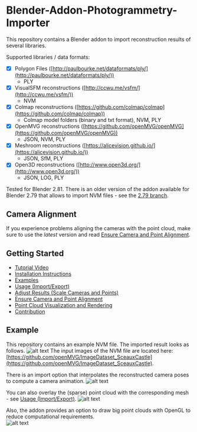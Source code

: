 # Blender-Addon-Photogrammetry-Importer
This repository contains a Blender addon to import reconstruction results of several libraries.

Supported libraries / data formats:
- [x] Polygon Files ([http://paulbourke.net/dataformats/ply/](http://paulbourke.net/dataformats/ply/))
	* PLY
- [x] VisualSFM reconstructions ([http://ccwu.me/vsfm/](http://ccwu.me/vsfm/))
	* NVM
- [x] Colmap reconstructions ([https://github.com/colmap/colmap](https://github.com/colmap/colmap)) 
	* Colmap model folders (binary and txt format), NVM, PLY 
- [x] OpenMVG reconstructions ([https://github.com/openMVG/openMVG](https://github.com/openMVG/openMVG))
	* JSON, NVM, PLY
- [x] Meshroom reconstructions ([https://alicevision.github.io/](https://alicevision.github.io/))
	* JSON, SfM, PLY
- [x] Open3D reconstructions ([http://www.open3d.org/](http://www.open3d.org/))
	* JSON, LOG, PLY


Tested for Blender 2.81. There is an older version of the addon available for Blender 2.79 that allows to import NVM files - see the [2.79 branch](https://github.com/SBCV/Blender-Import-NVM-Addon/tree/blender279).

## Camera Alignment
If you experience problems aligning the cameras with the point cloud, make sure to use the *latest* version and read [Ensure Camera and Point Alignment](doc/markdown/alignment.md).

## Getting Started
- [Tutorial Video](https://www.youtube.com/watch?v=BwwaT2scoP0) 
- [Installation Instructions](doc/markdown/installation.md)
- [Examples](doc/markdown/example.md)
- [Usage (Import/Export)](doc/markdown/usage.md)
- [Adjust Results (Scale Cameras and Points)](doc/markdown/adjustment.md)
- [Ensure Camera and Point Alignment](doc/markdown/alignment.md)
- [Point Cloud Visualization and Rendering](doc/markdown/point_cloud.md)
- [Contribution](doc/markdown/contribution.md)

## Example
This repository contains an example NVM file. The imported result looks as follows.
![alt text](https://github.com/SBCV/Blender-Import-NVM-Addon/blob/master/doc/images/import_result.jpg)
The input images of the NVM file are located here: [https://github.com/openMVG/ImageDataset_SceauxCastle](https://github.com/openMVG/ImageDataset_SceauxCastle).

There is an import option that interpolates the reconstructed camera poses to compute a camera animation.
![alt text](https://github.com/SBCV/Blender-Import-NVM-Addon/blob/master/doc/images/camera_animation.gif)

You can also overlay the (sparse) point cloud with the corresponding mesh - see [Usage (Import/Export)](doc/markdown/usage.md). 
![alt text](https://github.com/SBCV/Blender-Import-NVM-Addon/blob/master/doc/images/point_cloud_mesh_overlay.jpg)

Also, the addon provides an option to draw big point clouds with OpenGL to reduce computational requirements.  
![alt text](https://github.com/SBCV/Blender-Import-NVM-Addon/blob/master/doc/images/import_result_opengl.jpg)
